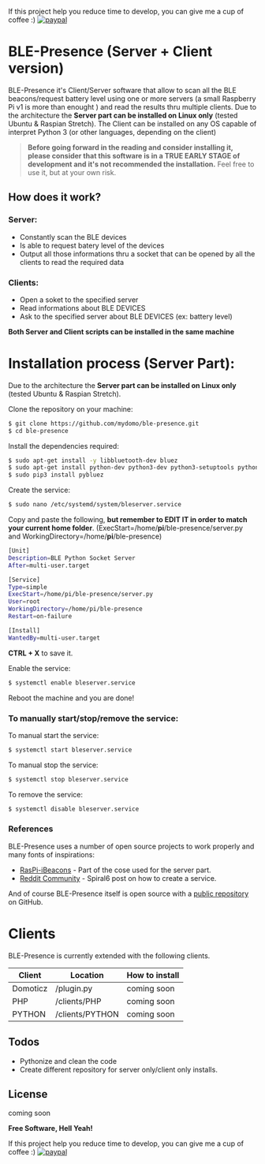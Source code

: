 If this project help you reduce time to develop, you can give me a cup of coffee :)
[![paypal](https://www.paypalobjects.com/en_US/i/btn/btn_donateCC_LG.gif)](https://paypal.me/marcobag)

# BLE-Presence (Server + Client version)

BLE-Presence it's Client/Server software that allow to scan all the BLE beacons/request battery level using one or more servers (a small Raspberry Pi v1 is more than enought ) and read the results thru multiple clients.
Due to the architecture the **Server part can be installed on Linux only** (tested Ubuntu & Raspian Stretch).
The Client can be installed on any OS capable of interpret Python 3 (or other languages, depending on the client)
> **Before going forward in the reading and consider installing it, please consider that this software is in a TRUE EARLY STAGE of development and it's not recommended the installation.**
> Feel free to use it, but at your own risk.

## How does it work?
### Server:
  - Constantly scan the BLE devices
  - Is able to request batery level of the devices
  - Output all those informations thru a socket that can be opened by all the clients to read the required data

### Clients:
  - Open a soket to the specified server
  - Read informations about BLE DEVICES
  - Ask to the specified server about BLE DEVICES (ex: battery level)

**Both Server and Client scripts can be installed in the same machine**

# Installation process (Server Part):
Due to the architecture the **Server part can be installed on Linux only** (tested Ubuntu & Raspian Stretch).

Clone the repository on your machine:
```sh
$ git clone https://github.com/mydomo/ble-presence.git
$ cd ble-presence
```
Install the dependencies required:
```sh
$ sudo apt-get install -y libbluetooth-dev bluez
$ sudo apt-get install python-dev python3-dev python3-setuptools python3-pip
$ sudo pip3 install pybluez
```
Create the service:
```sh
$ sudo nano /etc/systemd/system/bleserver.service
```
Copy and paste the following, **but remember to EDIT IT in order to match your current home folder**. (ExecStart=/home/**pi**/ble-presence/server.py and WorkingDirectory=/home/**pi**/ble-presence)
```sh
[Unit]
Description=BLE Python Socket Server
After=multi-user.target

[Service]
Type=simple
ExecStart=/home/pi/ble-presence/server.py
User=root
WorkingDirectory=/home/pi/ble-presence
Restart=on-failure

[Install]
WantedBy=multi-user.target
```
**CTRL + X** to save it.

Enable the service:
```sh
$ systemctl enable bleserver.service
```
Reboot the machine and you are done!

### To manually start/stop/remove the service:
To manual start the service:
```sh
$ systemctl start bleserver.service
```
To manual stop the service:
```sh
$ systemctl stop bleserver.service
```
To remove the service:
```sh
$ systemctl disable bleserver.service
```
### References

BLE-Presence uses a number of open source projects to work properly and many fonts of inspirations:

* [RasPi-iBeacons] - Part of the cose used for the server part.
* [Reddit Community] - Spiral6 post on how to create a service.

And of course BLE-Presence itself is open source with a [public repository] on GitHub.

# Clients

BLE-Presence is currently extended with the following clients.

| Client | Location | How to install |
| ------ | ------ | ------ |
| Domoticz | /plugin.py | coming soon |
| PHP | /clients/PHP | coming soon |
| PYTHON | /clients/PYTHON | coming soon |

## Todos

 - Pythonize and clean the code
 - Create different repository for server only/client only installs.

License
----

coming soon

**Free Software, Hell Yeah!**

If this project help you reduce time to develop, you can give me a cup of coffee :)
[![paypal](https://www.paypalobjects.com/en_US/i/btn/btn_donateCC_LG.gif)](https://paypal.me/marcobag)

[//]: # (These are reference links used in the body of this note and get stripped out when the markdown processor does its job. There is no need to format nicely because it shouldn't be seen. Thanks SO - http://stackoverflow.com/questions/4823468/store-comments-in-markdown-syntax)

   [RasPi-iBeacons]: <https://github.com/flyinactor91/RasPi-iBeacons>
   [Reddit Community]: <https://www.reddit.com/r/raspberry_pi/comments/4vhofs/creating_a_systemd_daemon_so_you_can_run_a_python/>
   [public repository]: <https://github.com/mydomo/ble-presence>
